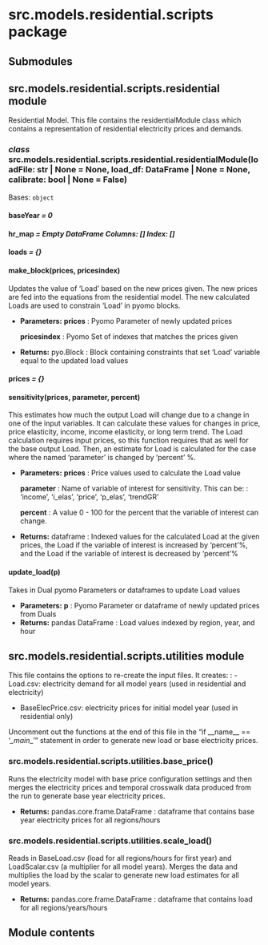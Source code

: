 # src.models.residential.scripts package

## Submodules

## src.models.residential.scripts.residential module

Residential Model.
This file contains the residentialModule class which contains a representation of residential
electricity prices and demands.

<!-- !! processed by numpydoc !! -->

### *class* src.models.residential.scripts.residential.residentialModule(loadFile: str | None = None, load_df: DataFrame | None = None, calibrate: bool | None = False)

Bases: `object`

<!-- !! processed by numpydoc !! -->

#### baseYear *= 0*

#### hr_map *= Empty DataFrame Columns: [] Index: []*

#### loads *= {}*

#### make_block(prices, pricesindex)

Updates the value of ‘Load’ based on the new prices given.
The new prices are fed into the equations from the residential model.
The new calculated Loads are used to constrain ‘Load’ in pyomo blocks.

* **Parameters:**
  **prices**
  : Pyomo Parameter of newly updated prices

  **pricesindex**
  : Pyomo Set of indexes that matches the prices given
* **Returns:**
  pyo.Block
  : Block containing constraints that set ‘Load’ variable equal to the updated load values

<!-- !! processed by numpydoc !! -->

#### prices *= {}*

#### sensitivity(prices, parameter, percent)

This estimates how much the output Load will change due to a change in one of the input variables.
It can calculate these values for changes in price, price elasticity, income, income elasticity, or long term trend.
The Load calculation requires input prices, so this function requires that as well for the base output Load.
Then, an estimate for Load is calculated for the case where the named ‘parameter’ is changed by ‘percent’ %.

* **Parameters:**
  **prices**
  : Price values used to calculate the Load value

  **parameter**
  : Name of variable of interest for sensitivity. This can be:
    : ‘income’, ‘i_elas’, ‘price’, ‘p_elas’, ‘trendGR’

  **percent**
  : A value 0 - 100 for the percent that the variable of interest can change.
* **Returns:**
  dataframe
  : Indexed values for the calculated Load at the given prices, the Load if the variable of interest
    is increased by ‘percent’%, and the Load if the variable of interest is decreased by ‘percent’%

<!-- !! processed by numpydoc !! -->

#### update_load(p)

Takes in Dual pyomo Parameters or dataframes to update Load values

* **Parameters:**
  **p**
  : Pyomo Parameter or dataframe of newly updated prices from Duals
* **Returns:**
  pandas DataFrame
  : Load values indexed by region, year, and hour

<!-- !! processed by numpydoc !! -->

## src.models.residential.scripts.utilities module

This file contains the options to re-create the input files. It creates:
: - Load.csv: electricity demand for all model years (used in residential and electricity)
  - BaseElecPrice.csv: electricity prices for initial model year (used in residential only)

Uncomment out the functions at the end of this file in the “if \_\_name_\_ == ‘_\_main_\_’” statement
in order to generate new load or base electricity prices.

<!-- !! processed by numpydoc !! -->

### src.models.residential.scripts.utilities.base_price()

Runs the electricity model with base price configuration settings and then
merges the electricity prices and temporal crosswalk data produced from the run
to generate base year electricity prices.

* **Returns:**
  pandas.core.frame.DataFrame
  : dataframe that contains base year electricity prices for all regions/hours

<!-- !! processed by numpydoc !! -->

### src.models.residential.scripts.utilities.scale_load()

Reads in BaseLoad.csv (load for all regions/hours for first year)
and LoadScalar.csv (a multiplier for all model years). Merges the
data and multiplies the load by the scalar to generate new load
estimates for all model years.

* **Returns:**
  pandas.core.frame.DataFrame
  : dataframe that contains load for all regions/years/hours

<!-- !! processed by numpydoc !! -->

## Module contents

<!-- !! processed by numpydoc !! -->
